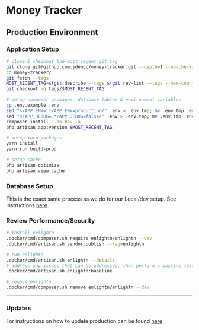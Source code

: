 # Money Tracker
## Production Environment

### Application Setup
```bash
# clone & checkout the most recent git tag
git clone git@github.com:jdenoc/money-tracker.git --depth=1 --no-checkout
cd money-tracker/
git fetch --tags
MOST_RECENT_TAG=$(git describe --tags $(git rev-list --tags --max-count=1))
git checkout -q tags/$MOST_RECENT_TAG

# setup composer packages, database tables & environment variables
cp .env.example .env
sed "s/APP_ENV=.*/APP_ENV=production/" .env > .env.tmp; mv .env.tmp .env
sed "s/APP_DEBUG=.*/APP_DEBUG=false/" .env > .env.tmp; mv .env.tmp .env
composer install --no-dev -a
php artisan app:version $MOST_RECENT_TAG

# setup Yarn packages
yarn install
yarn run build-prod

# setup cache
php artisan optimize
php artisan view:cache
```

### Database Setup
This is the exact same process as we do for our Local/dev setup. See instructions [here](SETUP-LOCAL.md#database-setup).

### Review Performance/Security
```bash
# install enlightn
.docker/cmd/composer.sh require enlightn/enlightn --dev
.docker/cmd/artisan.sh vendor:publish --tag=enlightn

# run enlightn
.docker/cmd/artisan.sh enlightn --details
# address any issues that can be addresses, then perform a basline test
.docker/cmd/artisan.sh enlightn:baseline

# remove enlightn
.docker/cmd/composer.sh remove enlightn/enlightn --dev
```

---

### Updates
For instructions on how to update production can be found [here](UPDATE-PROD.md)